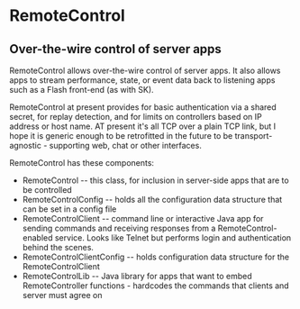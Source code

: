 # RemoteControl


## Over-the-wire control of server apps

RemoteControl allows over-the-wire control of server apps. It also allows apps to stream performance, state, or event data back to listening apps such as a Flash front-end (as with SK).

RemoteControl at present provides for basic authentication via a shared secret, for replay detection, and for limits on
controllers based on IP address or host name. AT present it's all TCP over a plain TCP link, but I hope it is generic
enough to be retrofitted in the future to be transport-agnostic - supporting web, chat or other interfaces.

RemoteControl has these components:<br />
- RemoteControl -- this class, for inclusion in server-side apps that are to be controlled<br />
- RemoteControlConfig -- holds all the configuration data structure that can be set in a config file<br />
- RemoteControlClient -- command line or interactive Java app for sending commands and receiving responses from a RemoteControl-enabled service. Looks like Telnet but performs login and authentication behind the scenes.<br />
- RemoteControlClientConfig -- holds configuration data structure for the RemoteControlClient<br />
- RemoteControlLib -- Java library for apps that want to embed RemoteController functions - hardcodes the commands that clients and server must agree on<br />
